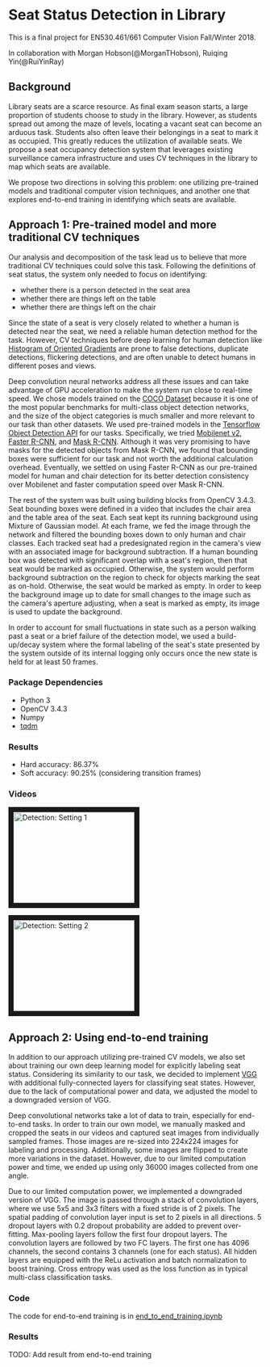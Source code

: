 # Seat Status Detection in Library

This is a final project for EN530.461/661 Computer Vision Fall/Winter 2018.

In collaboration with Morgan Hobson(@MorganTHobson), Ruiqing Yin(@RuiYinRay)

## Background
Library seats are a scarce resource. As final exam season starts, a large proportion of students choose to study in the library. However, as students spread out among the maze of levels, locating a vacant seat can become an arduous task. Students also often leave their belongings in a seat to mark it as occupied. This greatly reduces the utilization of available seats. We propose a seat occupancy detection system that leverages existing surveillance camera infrastructure and uses CV techniques in the library to map which seats are available.

We propose two directions in solving this problem: one utilizing pre-trained models and traditional computer vision techniques, and another one that explores end-to-end training in identifying which seats are available.

## Approach 1: Pre-trained model and more traditional CV techniques
Our analysis and decomposition of the task lead us to believe that more traditional CV techniques could solve this task. Following the definitions of seat status, the system only needed to focus on identifying:
- whether there is a person detected in the seat area
- whether there are things left on the table
- whether there are things left on the chair

Since the state of a seat is very closely related to whether a human is detected near the seat, we need a reliable human detection method for the task. However, CV techniques before deep learning for human detection like [Histogram of Oriented Gradients](https://ieeexplore.ieee.org/document/1467360) are prone to false detections, duplicate detections, flickering detections, and are often unable to detect humans in different poses and views. 

Deep convolution neural networks address all these issues and can take advantage of GPU acceleration to make the system run close to real-time speed. We chose models trained on the [COCO Dataset](http://cocodataset.org/) because it is one of the most popular benchmarks for multi-class object detection networks, and the size of the object categories is much smaller and more relevant to our task than other datasets. We used pre-trained models in the [Tensorflow Object Detection API](https://github.com/tensorflow/models/blob/master/research/object_detection/g3doc/detection_model_zoo.md) for our tasks. Specifically, we tried [Mobilenet v2](https://arxiv.org/abs/1801.04381), [Faster R-CNN](https://arxiv.org/abs/1506.01497), and [Mask R-CNN](https://arxiv.org/abs/1703.06870). Although it was very promising to have masks for the detected objects from Mask R-CNN, we found that bounding boxes were sufficient for our task and not worth the additional calculation overhead. Eventually, we settled on using Faster R-CNN as our pre-trained model for human and chair detection for its better detection consistency over Mobilenet and faster computation speed over Mask R-CNN.

The rest of the system was built using building blocks from OpenCV 3.4.3. Seat bounding boxes were defined in a video that includes the chair area and the table area of the seat. Each seat kept its running background using Mixture of Gaussian model. At each frame, we fed the image through the network and filtered the bounding boxes down to only human and chair classes. Each tracked seat had a predesignated region in the camera's view with an associated image for background subtraction. If a human bounding box was detected with significant overlap with a seat's region, then that seat would be marked as occupied. Otherwise, the system would perform background subtraction on the region to check for objects marking the seat as on-hold. Otherwise, the seat would be marked as empty. In order to keep the background image up to date for small changes to the image such as the camera's aperture adjusting, when a seat is marked as empty, its image is used to update the background.

In order to account for small fluctuations in state such as a person walking past a seat or a brief failure of the detection model, we used a build-up/decay system where the formal labeling of the seat's state presented by the system outside of its internal logging only occurs once the new state is held for at least 50 frames.

### Package Dependencies
- Python 3
- OpenCV 3.4.3
- Numpy
- [tqdm](https://tqdm.github.io/)

### Results
- Hard accuracy: 86.37%
- Soft accuracy: 90.25% (considering transition frames)

### Videos

<a href="http://www.youtube.com/watch?feature=player_embedded&v=CuB9HgXosaA
" target="_blank"><img src="http://img.youtube.com/vi/CuB9HgXosaA/0.jpg" 
alt="Detection: Setting 1" width="240" height="180" border="10" /></a>

<a href="http://www.youtube.com/watch?feature=player_embedded&v=6F207wUS-hU
" target="_blank"><img src="http://img.youtube.com/vi/6F207wUS-hU/0.jpg" 
alt="Detection: Setting 2" width="240" height="180" border="10" /></a>

## Approach 2: Using end-to-end training
In addition to our approach utilizing pre-trained CV models, we also set about training our own deep learning model for explicitly labeling seat status. Considering its similarity to our task, we decided to implement [VGG](https://arxiv.org/abs/1409.1556) with additional fully-connected layers for classifying seat states. However, due to the lack of computational power and data, we adjusted the model to a downgraded version of VGG.

Deep convolutional networks take a lot of data to train, especially for end-to-end tasks. In order to train our own model, we manually masked and cropped the seats in our videos and captured seat images from individually sampled frames. Those images are re-sized into 224x224 images for labeling and processing. Additionally, some images are flipped to create more variations in the dataset. However, due to our limited computation power and time, we ended up using only 36000 images collected from one angle.

Due to our limited computation power, we implemented a downgraded version of VGG. The image is passed through a stack of convolution layers, where we use 5x5 and 3x3 filters with a fixed stride is of 2 pixels. The spatial padding of convolution layer input is set to 2 pixels in all directions. 5 dropout layers with $0.2$ dropout probability are added to prevent over-fitting. Max-pooling layers follow the first four dropout layers. The convolution layers are followed by two FC layers. The first one has 4096 channels, the second contains 3 channels (one for each status). All hidden layers are equipped with the ReLu activation and batch normalization to boost training. Cross entropy was used as the loss function as in typical multi-class classification tasks.

### Code
The code for end-to-end training is in [end_to_end_training.ipynb](end_to_end_training.ipynb)

### Results
TODO: Add result from end-to-end training